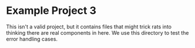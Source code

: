 # Example Project 3

This isn't a valid project, but it contains files that might trick rats into thinking there are
real components in here. We use this directory to test the error handling cases.
